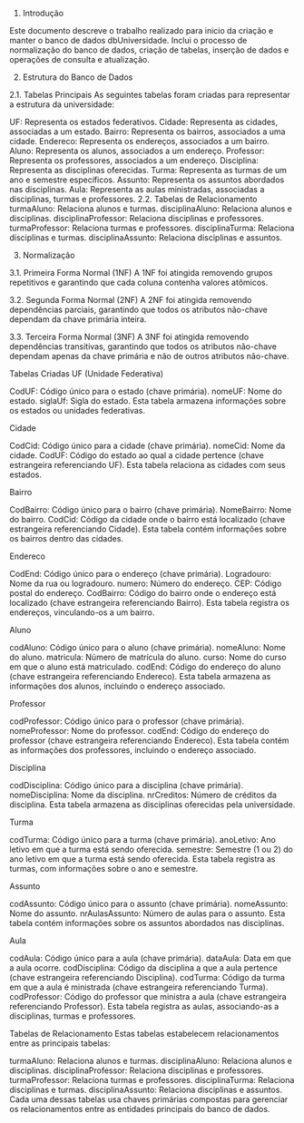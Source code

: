 1. Introdução

Este documento descreve o trabalho realizado para inicio da criação e manter o banco de dados dbUniversidade. Inclui o processo de normalização do banco de dados, criação de tabelas, inserção de dados e operações de consulta e atualização.

2. Estrutura do Banco de Dados

2.1. Tabelas Principais
As seguintes tabelas foram criadas para representar a estrutura da universidade:

UF: Representa os estados federativos.
Cidade: Representa as cidades, associadas a um estado.
Bairro: Representa os bairros, associados a uma cidade.
Endereco: Representa os endereços, associados a um bairro.
Aluno: Representa os alunos, associados a um endereço.
Professor: Representa os professores, associados a um endereço.
Disciplina: Representa as disciplinas oferecidas.
Turma: Representa as turmas de um ano e semestre específicos.
Assunto: Representa os assuntos abordados nas disciplinas.
Aula: Representa as aulas ministradas, associadas a disciplinas, turmas e professores.
2.2. Tabelas de Relacionamento
turmaAluno: Relaciona alunos e turmas.
disciplinaAluno: Relaciona alunos e disciplinas.
disciplinaProfessor: Relaciona disciplinas e professores.
turmaProfessor: Relaciona turmas e professores.
disciplinaTurma: Relaciona disciplinas e turmas.
disciplinaAssunto: Relaciona disciplinas e assuntos.

3. Normalização

3.1. Primeira Forma Normal (1NF)
A 1NF foi atingida removendo grupos repetitivos e garantindo que cada coluna contenha valores atômicos.

3.2. Segunda Forma Normal (2NF)
A 2NF foi atingida removendo dependências parciais, garantindo que todos os atributos não-chave dependam da chave primária inteira.

3.3. Terceira Forma Normal (3NF)
A 3NF foi atingida removendo dependências transitivas, garantindo que todos os atributos não-chave dependam apenas da chave primária e não de outros atributos não-chave.

Tabelas Criadas
UF (Unidade Federativa)

CodUF: Código único para o estado (chave primária).
nomeUF: Nome do estado.
siglaUf: Sigla do estado.
Esta tabela armazena informações sobre os estados ou unidades federativas.

Cidade

CodCid: Código único para a cidade (chave primária).
nomeCid: Nome da cidade.
CodUF: Código do estado ao qual a cidade pertence (chave estrangeira referenciando UF).
Esta tabela relaciona as cidades com seus estados.

Bairro

CodBairro: Código único para o bairro (chave primária).
NomeBairro: Nome do bairro.
CodCid: Código da cidade onde o bairro está localizado (chave estrangeira referenciando Cidade).
Esta tabela contém informações sobre os bairros dentro das cidades.

Endereco

CodEnd: Código único para o endereço (chave primária).
Logradouro: Nome da rua ou logradouro.
numero: Número do endereço.
CEP: Código postal do endereço.
CodBairro: Código do bairro onde o endereço está localizado (chave estrangeira referenciando Bairro).
Esta tabela registra os endereços, vinculando-os a um bairro.

Aluno

codAluno: Código único para o aluno (chave primária).
nomeAluno: Nome do aluno.
matricula: Número de matrícula do aluno.
curso: Nome do curso em que o aluno está matriculado.
codEnd: Código do endereço do aluno (chave estrangeira referenciando Endereco).
Esta tabela armazena as informações dos alunos, incluindo o endereço associado.

Professor

codProfessor: Código único para o professor (chave primária).
nomeProfessor: Nome do professor.
codEnd: Código do endereço do professor (chave estrangeira referenciando Endereco).
Esta tabela contém as informações dos professores, incluindo o endereço associado.

Disciplina

codDisciplina: Código único para a disciplina (chave primária).
nomeDisciplina: Nome da disciplina.
nrCreditos: Número de créditos da disciplina.
Esta tabela armazena as disciplinas oferecidas pela universidade.

Turma

codTurma: Código único para a turma (chave primária).
anoLetivo: Ano letivo em que a turma está sendo oferecida.
semestre: Semestre (1 ou 2) do ano letivo em que a turma está sendo oferecida.
Esta tabela registra as turmas, com informações sobre o ano e semestre.

Assunto

codAssunto: Código único para o assunto (chave primária).
nomeAssunto: Nome do assunto.
nrAulasAssunto: Número de aulas para o assunto.
Esta tabela contém informações sobre os assuntos abordados nas disciplinas.

Aula

codAula: Código único para a aula (chave primária).
dataAula: Data em que a aula ocorre.
codDisciplina: Código da disciplina a que a aula pertence (chave estrangeira referenciando Disciplina).
codTurma: Código da turma em que a aula é ministrada (chave estrangeira referenciando Turma).
codProfessor: Código do professor que ministra a aula (chave estrangeira referenciando Professor).
Esta tabela registra as aulas, associando-as a disciplinas, turmas e professores.

Tabelas de Relacionamento
Estas tabelas estabelecem relacionamentos entre as principais tabelas:

turmaAluno: Relaciona alunos e turmas.
disciplinaAluno: Relaciona alunos e disciplinas.
disciplinaProfessor: Relaciona disciplinas e professores.
turmaProfessor: Relaciona turmas e professores.
disciplinaTurma: Relaciona disciplinas e turmas.
disciplinaAssunto: Relaciona disciplinas e assuntos.
Cada uma dessas tabelas usa chaves primárias compostas para gerenciar os relacionamentos entre as entidades principais do banco de dados.